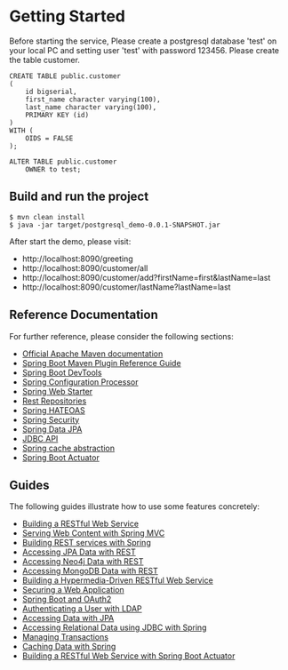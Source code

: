 # Getting Started
Before starting the service, Please create a postgresql database 'test' on your local PC and setting user 'test' with password 123456.
Please create the table customer.
```
CREATE TABLE public.customer
(
    id bigserial,
    first_name character varying(100),
    last_name character varying(100),
    PRIMARY KEY (id)
)
WITH (
    OIDS = FALSE
);

ALTER TABLE public.customer
    OWNER to test;
```

## Build and run the project
```
$ mvn clean install
$ java -jar target/postgresql_demo-0.0.1-SNAPSHOT.jar 
```


After start the demo, please visit:
* http://localhost:8090/greeting
* http://localhost:8090/customer/all
* http://localhost:8090/customer/add?firstName=first&lastName=last
* http://localhost:8090/customer/lastName?lastName=last

## Reference Documentation
For further reference, please consider the following sections:

* [Official Apache Maven documentation](https://maven.apache.org/guides/index.html)
* [Spring Boot Maven Plugin Reference Guide](https://docs.spring.io/spring-boot/docs/2.2.0.M5/maven-plugin/)
* [Spring Boot DevTools](https://docs.spring.io/spring-boot/docs/{bootVersion}/reference/htmlsingle/#using-boot-devtools)
* [Spring Configuration Processor](https://docs.spring.io/spring-boot/docs/{bootVersion}/reference/htmlsingle/#configuration-metadata-annotation-processor)
* [Spring Web Starter](https://docs.spring.io/spring-boot/docs/{bootVersion}/reference/htmlsingle/#boot-features-developing-web-applications)
* [Rest Repositories](https://docs.spring.io/spring-boot/docs/{bootVersion}/reference/htmlsingle/#howto-use-exposing-spring-data-repositories-rest-endpoint)
* [Spring HATEOAS](https://docs.spring.io/spring-boot/docs/{bootVersion}/reference/htmlsingle/#boot-features-spring-hateoas)
* [Spring Security](https://docs.spring.io/spring-boot/docs/{bootVersion}/reference/htmlsingle/#boot-features-security)
* [Spring Data JPA](https://docs.spring.io/spring-boot/docs/{bootVersion}/reference/htmlsingle/#boot-features-jpa-and-spring-data)
* [JDBC API](https://docs.spring.io/spring-boot/docs/{bootVersion}/reference/htmlsingle/#boot-features-sql)
* [Spring cache abstraction](https://docs.spring.io/spring-boot/docs/{bootVersion}/reference/htmlsingle/#boot-features-caching)
* [Spring Boot Actuator](https://docs.spring.io/spring-boot/docs/{bootVersion}/reference/htmlsingle/#production-ready)

## Guides
The following guides illustrate how to use some features concretely:

* [Building a RESTful Web Service](https://spring.io/guides/gs/rest-service/)
* [Serving Web Content with Spring MVC](https://spring.io/guides/gs/serving-web-content/)
* [Building REST services with Spring](https://spring.io/guides/tutorials/bookmarks/)
* [Accessing JPA Data with REST](https://spring.io/guides/gs/accessing-data-rest/)
* [Accessing Neo4j Data with REST](https://spring.io/guides/gs/accessing-neo4j-data-rest/)
* [Accessing MongoDB Data with REST](https://spring.io/guides/gs/accessing-mongodb-data-rest/)
* [Building a Hypermedia-Driven RESTful Web Service](https://spring.io/guides/gs/rest-hateoas/)
* [Securing a Web Application](https://spring.io/guides/gs/securing-web/)
* [Spring Boot and OAuth2](https://spring.io/guides/tutorials/spring-boot-oauth2/)
* [Authenticating a User with LDAP](https://spring.io/guides/gs/authenticating-ldap/)
* [Accessing Data with JPA](https://spring.io/guides/gs/accessing-data-jpa/)
* [Accessing Relational Data using JDBC with Spring](https://spring.io/guides/gs/relational-data-access/)
* [Managing Transactions](https://spring.io/guides/gs/managing-transactions/)
* [Caching Data with Spring](https://spring.io/guides/gs/caching/)
* [Building a RESTful Web Service with Spring Boot Actuator](https://spring.io/guides/gs/actuator-service/)

